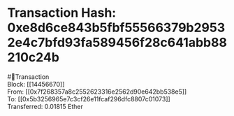 
Transaction Hash: 0xe8d6ce843b5fbf55566379b29532e4c7bfd93fa589456f28c641abb88210c24b
====================================================================================
  
#💸Transaction  
Block: [[14456670]]  
From: [[0x7f268357a8c2552623316e2562d90e642bb538e5]]  
To: [[0x5b3256965e7c3cf26e11fcaf296dfc8807c01073]]  
Transferred: 0.01815 Ether